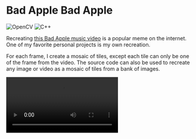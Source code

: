 # Bad Apple Bad Apple
![OpenCV](https://img.shields.io/badge/opencv-5C3EE8?style=for-the-badge&logo=opencv&logoColor=white)
![C++](https://img.shields.io/badge/C%2B%2B-00599C?style=for-the-badge&logo=c%2B%2B&logoColor=white)

Recreating [this Bad Apple music video](https://www.youtube.com/watch?v=FtutLA63Cp8) is a popular meme on the internet. One of my favorite personal projects is my own recreation.

For each frame, I create a mosaic of tiles, except each tile can only be one of the frame from the video. The source code can also be used to recreate any image or video as a mosaic of tiles from a bank of images.

<video controls>
  <source src="assets/bapple1.mp4" type="video/mp4">
</video>